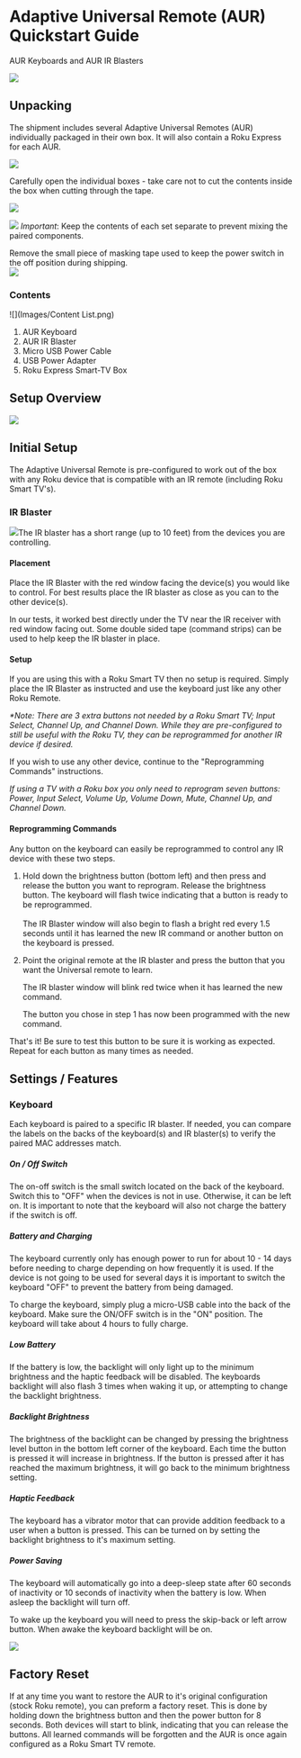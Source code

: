 # Adaptive Universal Remote (AUR) Quickstart Guide

AUR Keyboards and AUR IR Blasters

![](Images/20201005_085926_(Cropped).png)

## Unpacking

The shipment includes several Adaptive Universal Remotes (AUR) individually packaged in their own box. It will also contain a Roku Express for each AUR.

![](Images/20201005_125406.jpg)

Carefully open the individual boxes - take care not to cut the contents inside the box when cutting through the tape.

![](Images/20201005_124047.jpg)

![](Images/20201005_123025.png)
*Important*: Keep the contents of each set separate to prevent mixing the paired components.

Remove the small piece of masking tape used to keep the power switch in the off position during shipping.\
![](Images/20201005_123600.jpg)

### Contents

![](Images/Content List.png)

1. AUR Keyboard
2. AUR IR Blaster
3. Micro USB Power Cable
4. USB Power Adapter
5. Roku Express Smart-TV Box

## Setup Overview

![](Images/setup_overview.png)

## Initial Setup

The Adaptive Universal Remote is pre-configured to work out of the box with any Roku device that is compatible with an IR remote (including Roku Smart TV's). 

### IR Blaster

![](Images/IR_Blaster.png)The IR blaster has a short range (up to 10 feet) from the devices you are controlling. 

#### Placement

Place the IR Blaster with the red window facing the device(s) you would like to control. For best results place the IR blaster as close as you can to the other device(s).

In our tests, it worked best directly under the TV near the IR receiver with red window facing out. Some double sided tape (command strips) can be used to help keep the IR blaster in place.

#### Setup

If you are using this with a Roku Smart TV then no setup is required. Simply place the IR Blaster as instructed and use the keyboard just like any other Roku Remote.

*\*Note: There are 3 extra buttons not needed by a Roku Smart TV; Input Select, Channel Up, and Channel Down. While they are pre-configured to still be useful with the Roku TV, they can be reprogrammed for another IR device if desired.*

If you wish to use any other device, continue to the "Reprogramming Commands" instructions. 

*If using a TV with a Roku box you only need to reprogram seven buttons: Power, Input Select, Volume Up, Volume Down, Mute, Channel Up, and Channel Down.*

#### Reprogramming Commands

Any button on the keyboard can easily be reprogrammed to control any IR device with these two steps.

1. Hold down the brightness button (bottom left) and then press and release the button you want to reprogram. Release the brightness button. The keyboard will flash twice indicating that a button is ready to be reprogrammed.\
   \
   The IR Blaster window will also begin to flash a bright red every 1.5 seconds until it has learned the new IR command or another button on the keyboard is pressed.
2. Point the original remote at the IR blaster and press the button that you want the Universal remote to learn.

   The IR blaster window will blink red twice when it has learned the new command.

   The button you chose in step 1 has now been programmed with the new command.

That's it! Be sure to test this button to be sure it is working as expected. Repeat for each button as many times as needed.

## Settings / Features

### Keyboard

Each keyboard is paired to a specific IR blaster. If needed, you can compare the labels on the backs of the keyboard(s) and IR blaster(s) to verify the paired MAC addresses match.

##### On / Off Switch

The on-off switch is the small switch located on the back of the keyboard. Switch this to "OFF" when the devices is not in use. Otherwise, it can be left on. It is important to note that the keyboard will also not charge the battery if the switch is off.

##### Battery and Charging

The keyboard currently only has enough power to run for about 10 - 14 days before needing to charge depending on how frequently it is used. If the device is not going to be used for several days it is important to switch the keyboard "OFF" to prevent the battery from being damaged.

To charge the keyboard, simply plug a micro-USB cable into the back of the keyboard. Make sure the ON/OFF switch is in the "ON" position. The keyboard will take about 4 hours to fully charge.

##### Low Battery

If the battery is low, the backlight will only light up to the minimum brightness and the haptic feedback will be disabled. The keyboards backlight will also flash 3 times when waking it up, or attempting to change the backlight brightness.

##### Backlight Brightness

The brightness of the backlight can be changed by pressing the brightness level button in the bottom left corner of the keyboard. Each time the button is pressed it will increase in brightness. If the button is pressed after it has reached the maximum brightness, it will go back to the minimum brightness setting.

##### Haptic Feedback

The keyboard has a vibrator motor that can provide addition feedback to a user when a button is pressed. This can be turned on by setting the backlight brightness to it's maximum setting.

##### Power Saving

The keyboard will automatically go into a deep-sleep state after 60 seconds of inactivity or 10 seconds of inactivity when the battery is low. When asleep the backlight will turn off.

To wake up the keyboard you will need to press the skip-back or left arrow button. When awake the keyboard backlight will be on. 

![](Images/Wake_Buttons.PNG)

## Factory Reset

If at any time you want to restore the AUR to it's original configuration (stock Roku remote), you can preform a factory reset. This is done by holding down the brightness button and then the power button for 8 seconds. Both devices will start to blink, indicating that you can release the buttons. All learned commands will be forgotten and the AUR is once again configured as a Roku Smart TV remote.
